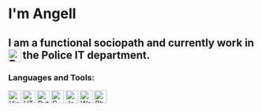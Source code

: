 # I'm Angell
## I am a functional sociopath and currently work in the Police IT department. <img align="left" alt="Photo" width="26px" src="https://www.museus.gov.br/wp-content/uploads/2019/01/Brasao.png" />

### Languages and Tools:

<img align="left" alt="Visual Studio Code" width="26px" src="https://github.com/The-Erzengel/Channel/blob/main/Tec/images/1200px-Visual_Studio_Code_1.35_icon.svg.png?raw=true" />
<img align="left" alt="HTML5andCSS" width="26px" src="https://github.com/The-Erzengel/Channel/blob/main/Tec/images/CSS3_and_HTML5_logos_and_wordmarks.svg.png?raw=true" />
<img align="left" alt="Python" width="26px" src="https://github.com/The-Erzengel/Channel/blob/main/Tec/images/9194c978fa63798b2e882e6fda5eb953.png?raw=true" />
<img align="left" alt="C" width="26px" src="https://github.com/The-Erzengel/Channel/blob/main/Tec/images/1200px-C_Programming_Language.svg.png?raw=true" />
<img align="left" alt="Java" width="26px" src="https://github.com/The-Erzengel/Channel/blob/main/Tec/images/java.png?raw=true" />
<img align="left" alt="Word" width="26px" src="https://upload.wikimedia.org/wikipedia/commons/thumb/8/8d/Microsoft_Word_2013-2019_logo.svg/1200px-Microsoft_Word_2013-2019_logo.svg.png" />
<img align="left" alt="Photo" width="26px" src="https://github.com/The-Erzengel/Channel/blob/main/Tec/images/788px-Adobe_Photoshop_Express_logo.svg.png?raw=true" />
